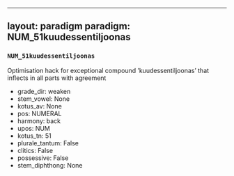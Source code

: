 
---
layout: paradigm
paradigm: NUM_51kuudessentiljoonas
---
### ` NUM_51kuudessentiljoonas `

Optimisation hack for exceptional compound ’kuudessentiljoonas’ that inflects in all parts with agreement
* grade_dir: weaken
* stem_vowel: None
* kotus_av: None
* pos: NUMERAL
* harmony: back
* upos: NUM
* kotus_tn: 51
* plurale_tantum: False
* clitics: False
* possessive: False
* stem_diphthong: None
